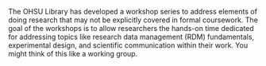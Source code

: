 The OHSU Library has developed a workshop series to address elements of doing research that may not be explicitly covered in formal coursework. The goal of the workshops is to allow researchers the hands-on time dedicated for addressing topics like research data management (RDM) fundamentals, experimental design, and scientific communication within their work. You might think of this like a working group.
